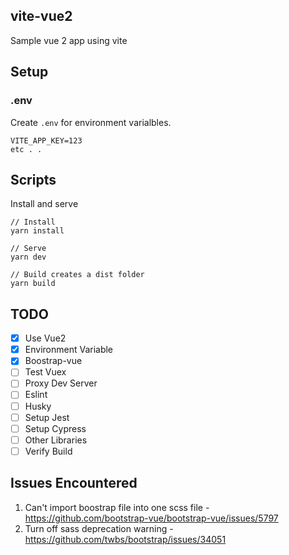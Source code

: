 ## vite-vue2
Sample vue 2 app using vite

## Setup
### .env
Create `.env` for environment varialbles.
```
VITE_APP_KEY=123
etc . .
```

## Scripts
Install and serve
```
// Install
yarn install

// Serve
yarn dev

// Build creates a dist folder
yarn build

```

## TODO
- [x] Use Vue2
- [x] Environment Variable
- [x] Boostrap-vue
- [ ] Test Vuex
- [ ] Proxy Dev Server
- [ ] Eslint
- [ ] Husky
- [ ] Setup Jest
- [ ] Setup Cypress
- [ ] Other Libraries
- [ ] Verify Build

## Issues Encountered
1. Can't import boostrap file into one scss file - https://github.com/bootstrap-vue/bootstrap-vue/issues/5797
2. Turn off sass deprecation warning - https://github.com/twbs/bootstrap/issues/34051